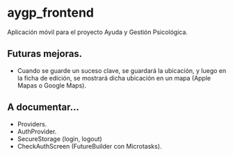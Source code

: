 # aygp_frontend

Aplicación móvil para el proyecto Ayuda y Gestión Psicológica.

## Futuras mejoras.
  - Cuando se guarde un suceso clave, se guardará la ubicación, y luego en la ficha de edición, se mostrará dicha ubicación en un mapa (Apple Mapas o Google Maps).

## A documentar...
  - Providers.
  - AuthProvider.
  - SecureStorage (login, logout)
  - CheckAuthScreen (FutureBuilder con Microtasks).
  